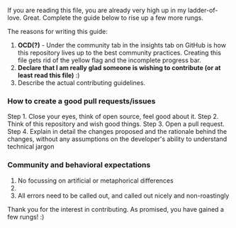 If you are reading this file, you are already very high up in my ladder-of-love. Great. Complete the guide below to rise up a few more rungs. 

The reasons for writing this guide:
1. **OCD(?)** - Under the community tab in the insights tab on GitHub is how this repository lives up to the best community practices. Creating this file gets rid of the yellow flag and the incomplete progress bar. 
2. **Declare that I am really glad someone is wishing to contribute (or at least read this file)** :)
3. Describe the actual contributing guidelines.

### How to create a good pull requests/issues
Step 1. Close your eyes, think of open source, feel good about it.
Step 2. Think of this repository and wish good things.
Step 3. Open a pull request.
Step 4. Explain in detail the changes proposed and the rationale behind the changes, without any assumptions on the developer's ability to understand technical jargon

### Community and behavioral expectations
1. No focussing on artificial or metaphorical differences
2. <insert a famous feel good quote>
3. All errors need to be called out, and called out nicely and non-roastingly

Thank you for the interest in contributing. As promised, you have gained a few rungs! :)
